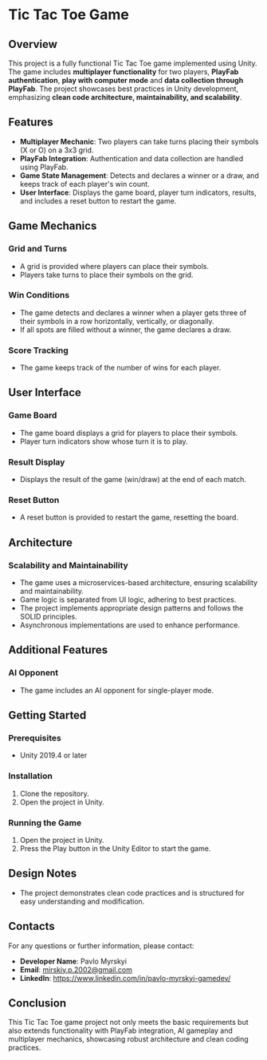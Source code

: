 # Tic Tac Toe Game

## Overview

This project is a fully functional Tic Tac Toe game implemented using Unity. The game includes **multiplayer functionality**
for two players, **PlayFab authentication**, **play with computer mode** and **data collection through PlayFab**. The project showcases best practices in
Unity development, emphasizing **clean code architecture, maintainability, and scalability**.



## Features

- **Multiplayer Mechanic**: Two players can take turns placing their symbols (X or O) on a 3x3 grid.
- **PlayFab Integration**: Authentication and data collection are handled using PlayFab.
- **Game State Management**: Detects and declares a winner or a draw, and keeps track of each player's win count.
- **User Interface**: Displays the game board, player turn indicators, results, and includes a reset button to restart
  the game.

## Game Mechanics

### Grid and Turns

- A grid is provided where players can place their symbols.
- Players take turns to place their symbols on the grid.

### Win Conditions

- The game detects and declares a winner when a player gets three of their symbols in a row horizontally, vertically, or
  diagonally.
- If all spots are filled without a winner, the game declares a draw.

### Score Tracking

- The game keeps track of the number of wins for each player.

## User Interface

### Game Board

- The game board displays a grid for players to place their symbols.
- Player turn indicators show whose turn it is to play.

### Result Display

- Displays the result of the game (win/draw) at the end of each match.

### Reset Button

- A reset button is provided to restart the game, resetting the board.

## Architecture

### Scalability and Maintainability

- The game uses a microservices-based architecture, ensuring scalability and maintainability.
- Game logic is separated from UI logic, adhering to best practices.
- The project implements appropriate design patterns and follows the SOLID principles.
- Asynchronous implementations are used to enhance performance.

## Additional Features

### AI Opponent

- The game includes an AI opponent for single-player mode.

## Getting Started

### Prerequisites

- Unity 2019.4 or later

### Installation

1. Clone the repository.
2. Open the project in Unity.

### Running the Game

1. Open the project in Unity.
2. Press the Play button in the Unity Editor to start the game.

## Design Notes

- The project demonstrates clean code practices and is structured for easy understanding and modification.

## Contacts

For any questions or further information, please contact:

- **Developer Name**: Pavlo Myrskyi
- **Email**: mirskiy.p.2002@gmail.com
- **LinkedIn**: https://www.linkedin.com/in/pavlo-myrskyi-gamedev/

## Conclusion

This Tic Tac Toe game project not only meets the basic requirements but also extends functionality with PlayFab
integration, AI gameplay and multiplayer mechanics, showcasing robust architecture and clean coding practices.